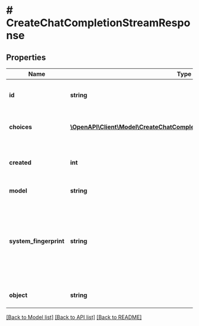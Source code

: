 # # CreateChatCompletionStreamResponse

## Properties

Name | Type | Description | Notes
------------ | ------------- | ------------- | -------------
**id** | **string** | A unique identifier for the chat completion. Each chunk has the same ID. |
**choices** | [**\OpenAPI\Client\Model\CreateChatCompletionStreamResponseChoicesInner[]**](CreateChatCompletionStreamResponseChoicesInner.md) | A list of chat completion choices. Can be more than one if &#x60;n&#x60; is greater than 1. |
**created** | **int** | The Unix timestamp (in seconds) of when the chat completion was created. Each chunk has the same timestamp. |
**model** | **string** | The model to generate the completion. |
**system_fingerprint** | **string** | This fingerprint represents the backend configuration that the model runs with. Can be used in conjunction with the &#x60;seed&#x60; request parameter to understand when backend changes have been made that might impact determinism. | [optional]
**object** | **string** | The object type, which is always &#x60;chat.completion.chunk&#x60;. |

[[Back to Model list]](../../README.md#models) [[Back to API list]](../../README.md#endpoints) [[Back to README]](../../README.md)
